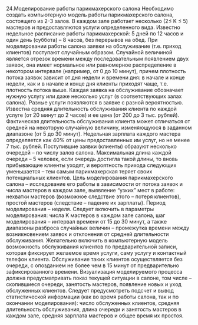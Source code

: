 24.Моделирование работы парикмахерского салона
Необходимо создать компьютерную модель работы парикмахерского
салона, состоящего из 2-3 залов. В каждом зале работает несколько (2≤ K ≤ 5)
мастеров и предоставляются услуги определенного вида. Известно недельное
расписание работы парикмахерской: 5 дней по 12 часов и один день (суббота) – 8
часов, без перерывов на обед.
При моделировании работы салона заявки на обслуживание (т.е. приход
клиентов) поступают случайным образом. Случайной величиной является
отрезок времени между последовательным появлением двух заявок, она имеет
нормальное или равномерное распределение в некотором интервале (например,
от 0 до 10 минут), причем плотность потока заявок зависит от дня недели и
времени дня: в начале и конце недели, как и в начале и конце дня клиенты
приходят чаще, т.е. плотность потока выше.
Каждая заявка на обслуживание обозначает нужную услугу или даже
несколько услуг (в соответствующих залах салона). Разные услуги появляются в
заявке с разной вероятностью. Известна средняя длительность обслуживания
клиента по каждой услуге (от 20 минут до 2 часов) и ее цена (от 200 до 3 тыс.
рублей). Фактическая длительность обслуживания клиента может отличаться от
средней на некоторую случайную величину, изменяющуюся в заданном
диапазоне (от 5 до 30 минут). Недельная зарплата каждого мастера определяется
как 40% от цены предоставленных им услуг, но не менее 7 тыс. рублей.
Поступившие заявки (клиенты) образуют несколько очередей – по числу
залов салона. Максимальная длина каждой очереди – 5 человек, если очередь
достигла такой длины, то вновь прибывающие клиенты уходят, и вероятность
прихода следующих уменьшается – тем самым парикмахерская теряет своих
потенциальных клиентов.
Цель моделирования парикмахерского салона – исследование его работы в
зависимости от потока заявок и числа мастеров в каждом зале, выявление
“узких” мест в работе: нехватки мастеров (возможное следствие этого – потеря
клиентов), простой мастеров (следствие – падение их зарплаты). Период
моделирования – неделя. Следует включить в параметры моделирования: числа
K мастеров в каждом зале салона, шаг моделирования – интервал времени от 15
до 30 минут, а также диапазоны разброса случайных величин – промежутка
времени между возникновением заявок и отклонения от средней длительности
обслуживания.
Желательно включить в компьютерную модель возможность обслуживания
клиентов по предварительной записи, которая фиксирует желаемое время услуги,
саму услугу и контактный телефон клиента. Обслуживание таких клиентов
осуществляется без очереди, с опозданием не более чем в 15 минут от
предварительно зафиксированного времени.
Визуализация моделируемого процесса должна предусматривать показ
текущей ситуации в салоне, том числе – скопившиеся очереди, занятость
мастеров, появление новых и уход обслуженных клиентов. Следует
предусмотреть подсчет и вывод статистической информации (как во время
работы салона, так и по окончании моделирования): число обслуженных
клиентов, средняя длительность обслуживания, длина очереди и занятость
мастеров в каждом зале, средняя зарплата мастеров и общее время их простоя.
